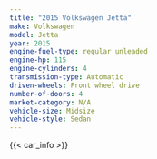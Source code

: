 ```yaml
---
title: "2015 Volkswagen Jetta"
make: Volkswagen
model: Jetta
year: 2015
engine-fuel-type: regular unleaded
engine-hp: 115
engine-cylinders: 4
transmission-type: Automatic
driven-wheels: Front wheel drive
number-of-doors: 4
market-category: N/A
vehicle-size: Midsize
vehicle-style: Sedan
---
```


{{< car_info >}}
